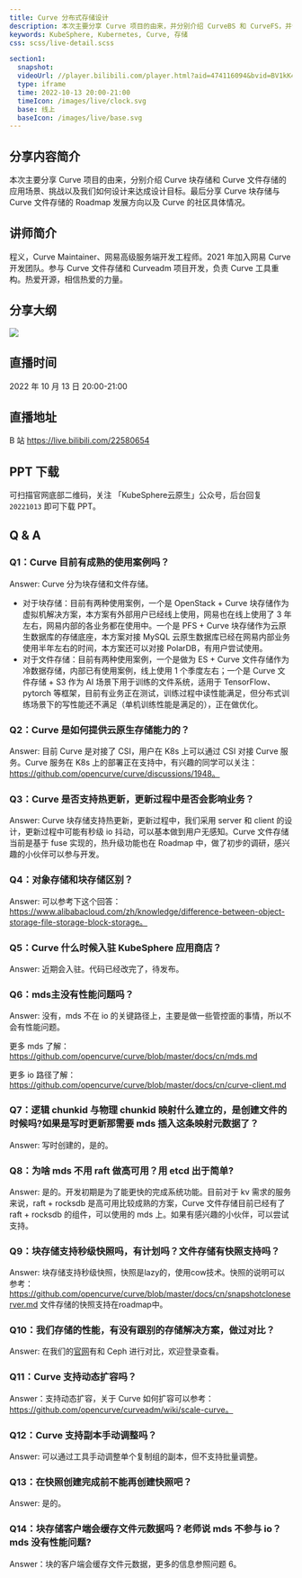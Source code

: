 ```yaml
---
title: Curve 分布式存储设计
description: 本次主要分享 Curve 项目的由来，并分别介绍 CurveBS 和 CurveFS，并说明两个存储系统的应用场景、挑战以及我们如何设计来达成设计目标。最后分享一下 CurveBS 与 CurveFS 的 Roadmap 发展方向以及 Curve 的社区具体情况。
keywords: KubeSphere, Kubernetes, Curve, 存储
css: scss/live-detail.scss

section1:
  snapshot: 
  videoUrl: //player.bilibili.com/player.html?aid=474116094&bvid=BV1kK411Q7pR&cid=861240651&page=1&high_quality=1
  type: iframe
  time: 2022-10-13 20:00-21:00
  timeIcon: /images/live/clock.svg
  base: 线上
  baseIcon: /images/live/base.svg
---
```

## 分享内容简介

本次主要分享 Curve 项目的由来，分别介绍 Curve 块存储和 Curve 文件存储的应用场景、挑战以及我们如何设计来达成设计目标。最后分享 Curve 块存储与 Curve 文件存储的 Roadmap 发展方向以及 Curve 的社区具体情况。

## 讲师简介

程义，Curve Maintainer、网易高级服务端开发工程师。2021 年加入网易 Curve 开发团队。参与 Curve 文件存储和 Curveadm 项目开发，负责 Curve 工具重构。热爱开源，相信热爱的力量。

## 分享大纲

![](https://pek3b.qingstor.com/kubesphere-community/images/curve1013-live.png)

## 直播时间

2022 年 10 月 13 日 20:00-21:00

## 直播地址

B 站  https://live.bilibili.com/22580654

## PPT 下载

可扫描官网底部二维码，关注 「KubeSphere云原生」公众号，后台回复 `20221013` 即可下载 PPT。

## Q & A

### Q1：Curve 目前有成熟的使用案例吗？

Answer: Curve 分为块存储和文件存储。
- 对于块存储：目前有两种使用案例，一个是 OpenStack + Curve 块存储作为虚拟机解决方案，本方案有外部用户已经线上使用，网易也在线上使用了 3 年左右，网易内部的各业务都在使用中。一个是 PFS + Curve 块存储作为云原生数据库的存储底座，本方案对接 MySQL 云原生数据库已经在网易内部业务使用半年左右的时间，本方案还可以对接 PolarDB，有用户尝试使用。
- 对于文件存储：目前有两种使用案例，一个是做为 ES + Curve 文件存储作为冷数据存储，内部已有使用案例，线上使用 1 个季度左右；一个是 Curve 文件存储 + S3 作为 AI 场景下用于训练的文件系统，适用于 TensorFlow、pytorch 等框架，目前有业务正在测试，训练过程中读性能满足，但分布式训练场景下的写性能还不满足（单机训练性能是满足的），正在做优化。

### Q2：Curve 是如何提供云原生存储能力的？

Answer: 目前 Curve 是对接了 CSI，用户在 K8s 上可以通过 CSI 对接 Curve 服务。Curve 服务在 K8s 上的部署正在支持中，有兴趣的同学可以关注： https://github.com/opencurve/curve/discussions/1948。

### Q3：Curve 是否支持热更新，更新过程中是否会影响业务？

Answer: Curve 块存储支持热更新，更新过程中，我们采用 server 和 client 的设计，更新过程中可能有秒级 io 抖动，可以基本做到用户无感知。Curve 文件存储当前是基于 fuse 实现的，热升级功能也在 Roadmap 中，做了初步的调研，感兴趣的小伙伴可以参与开发。

### Q4：对象存储和块存储区别？

Answer: 可以参考下这个回答： https://www.alibabacloud.com/zh/knowledge/difference-between-object-storage-file-storage-block-storage。

### Q5：Curve 什么时候入驻 KubeSphere 应用商店？

Answer: 近期会入驻。代码已经改完了，待发布。

### Q6：mds主没有性能问题吗？

Answer: 没有，mds 不在 io 的关键路径上，主要是做一些管控面的事情，所以不会有性能问题。

更多 mds 了解： https://github.com/opencurve/curve/blob/master/docs/cn/mds.md

更多 io 路径了解： https://github.com/opencurve/curve/blob/master/docs/cn/curve-client.md

### Q7：逻辑 chunkid 与物理 chunkid 映射什么建立的，是创建文件的时候吗?如果是写时更新那需要 mds 插入这条映射元数据了？

Answer: 写时创建的，是的。

### Q8：为啥 mds 不用 raft 做高可用？用 etcd 出于简单?

Answer: 是的。开发初期是为了能更快的完成系统功能。目前对于 kv 需求的服务来说，raft + rocksdb 是高可用比较成熟的方案，Curve 文件存储目前已经有了 raft + rocksdb 的组件，可以使用的 mds 上。如果有感兴趣的小伙伴，可以尝试支持。

### Q9：块存储支持秒级快照吗，有计划吗？文件存储有快照支持吗？

Answer: 块存储支持秒级快照，快照是lazy的，使用cow技术。快照的说明可以参考：https://github.com/opencurve/curve/blob/master/docs/cn/snapshotcloneserver.md
文件存储的快照支持在roadmap中。

### Q10：我们存储的性能，有没有跟别的存储解决方案，做过对比？

Answer: 在我们的[官网](https://github.com/opencurve/curve)有和 Ceph 进行对比，欢迎登录查看。

### Q11：Curve 支持动态扩容吗？

Answer：支持动态扩容，关于 Curve 如何扩容可以参考： https://github.com/opencurve/curveadm/wiki/scale-curve。

### Q12：Curve 支持副本手动调整吗？

Answer: 可以通过工具手动调整单个复制组的副本，但不支持批量调整。

### Q13：在快照创建完成前不能再创建快照吧？

Answer: 是的。

### Q14：块存储客户端会缓存文件元数据吗？老师说 mds 不参与 io？mds 没有性能问题?

Answer：块的客户端会缓存文件元数据，更多的信息参照问题 6。
